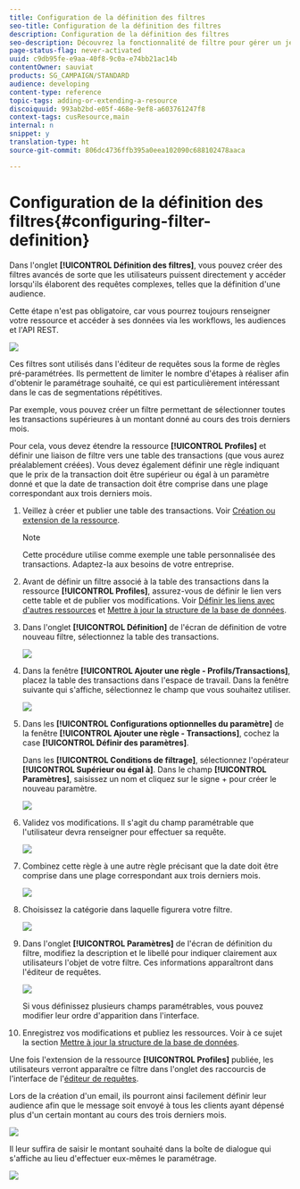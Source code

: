 ```yaml
---
title: Configuration de la définition des filtres
seo-title: Configuration de la définition des filtres
description: Configuration de la définition des filtres
seo-description: Découvrez la fonctionnalité de filtre pour gérer un jeu de données volumineux.
page-status-flag: never-activated
uuid: c9db95fe-e9aa-40f8-9c0a-e74bb21ac14b
contentOwner: sauviat
products: SG_CAMPAIGN/STANDARD
audience: developing
content-type: reference
topic-tags: adding-or-extending-a-resource
discoiquuid: 993ab2bd-e05f-468e-9ef8-a603761247f8
context-tags: cusResource,main
internal: n
snippet: y
translation-type: ht
source-git-commit: 806dc4736ffb395a0eea102090c688102478aaca

---
```



# Configuration de la définition des filtres{#configuring-filter-definition}

Dans l'onglet **[!UICONTROL Définition des filtres]**, vous pouvez créer des filtres avancés de sorte que les utilisateurs puissent directement y accéder lorsqu'ils élaborent des requêtes complexes, telles que la définition d'une audience.

Cette étape n'est pas obligatoire, car vous pourrez toujours renseigner votre ressource et accéder à ses données via les workflows, les audiences et l'API REST.

![](assets/custom_resource_filter-definition.png)

Ces filtres sont utilisés dans l'éditeur de requêtes sous la forme de règles pré-paramétrées. Ils permettent de limiter le nombre d'étapes à réaliser afin d'obtenir le paramétrage souhaité, ce qui est particulièrement intéressant dans le cas de segmentations répétitives.

Par exemple, vous pouvez créer un filtre permettant de sélectionner toutes les transactions supérieures à un montant donné au cours des trois derniers mois.

Pour cela, vous devez étendre la ressource **[!UICONTROL Profiles]** et définir une liaison de filtre vers une table des transactions (que vous aurez préalablement créées). Vous devez également définir une règle indiquant que le prix de la transaction doit être supérieur ou égal à un paramètre donné et que la date de transaction doit être comprise dans une plage correspondant aux trois derniers mois.

1. Veillez à créer et publier une table des transactions. Voir [Création ou extension de la ressource](../../developing/using/creating-or-extending-the-resource.md).

   >[!NOTE]
   >
   >Cette procédure utilise comme exemple une table personnalisée des transactions. Adaptez-la aux besoins de votre entreprise.

1. Avant de définir un filtre associé à la table des transactions dans la ressource **[!UICONTROL Profiles]**, assurez-vous de définir le lien vers cette table et de publier vos modifications. Voir [Définir les liens avec d'autres ressources](../../developing/using/configuring-the-resource-s-data-structure.md#defining-links-with-other-resources) et [Mettre à jour la structure de la base de données](../../developing/using/updating-the-database-structure.md).
1. Dans l'onglet **[!UICONTROL Définition]** de l'écran de définition de votre nouveau filtre, sélectionnez la table des transactions.

   ![](assets/custom_resource_filter-definition_example-empty.png)

1. Dans la fenêtre **[!UICONTROL Ajouter une règle - Profils/Transactions]**, placez la table des transactions dans l'espace de travail. Dans la fenêtre suivante qui s'affiche, sélectionnez le champ que vous souhaitez utiliser.

   ![](assets/custom_resource_filter-definition_example-field.png)

1. Dans les **[!UICONTROL Configurations optionnelles du paramètre]** de la fenêtre **[!UICONTROL Ajouter une règle - Transactions]**, cochez la case **[!UICONTROL Définir des paramètres]**.

   Dans les **[!UICONTROL Conditions de filtrage]**, sélectionnez l'opérateur **[!UICONTROL Supérieur ou égal à]**. Dans le champ **[!UICONTROL Paramètres]**, saisissez un nom et cliquez sur le signe + pour créer le nouveau paramètre.

   ![](assets/custom_resource_filter-definition_example-parameter.png)

1. Validez vos modifications. Il s'agit du champ paramétrable que l'utilisateur devra renseigner pour effectuer sa requête.

   ![](assets/custom_resource_filter-definition_ex_edit-rule.png)

1. Combinez cette règle à une autre règle précisant que la date doit être comprise dans une plage correspondant aux trois derniers mois.

   ![](assets/custom_resource_filter-definition_example.png)

1. Choisissez la catégorie dans laquelle figurera votre filtre.

   ![](assets/custom_resource_filter-definition_category.png)

1. Dans l'onglet **[!UICONTROL Paramètres]** de l'écran de définition du filtre, modifiez la description et le libellé pour indiquer clairement aux utilisateurs l'objet de votre filtre. Ces informations apparaîtront dans l'éditeur de requêtes.

   ![](assets/custom_resource_filter-definition_parameters.png)

   Si vous définissez plusieurs champs paramétrables, vous pouvez modifier leur ordre d'apparition dans l'interface.

1. Enregistrez vos modifications et publiez les ressources. Voir à ce sujet la section [Mettre à jour la structure de la base de données](../../developing/using/updating-the-database-structure.md).

Une fois l'extension de la ressource **[!UICONTROL Profiles]** publiée, les utilisateurs verront apparaître ce filtre dans l'onglet des raccourcis de l'interface de l'[éditeur de requêtes](../../automating/using/editing-queries.md).

Lors de la création d'un email, ils pourront ainsi facilement définir leur audience afin que le message soit envoyé à tous les clients ayant dépensé plus d'un certain montant au cours des trois derniers mois.

![](assets/custom_resource_filter-definition_email-audience.png)

Il leur suffira de saisir le montant souhaité dans la boîte de dialogue qui s'affiche au lieu d'effectuer eux-mêmes le paramétrage.

![](assets/custom_resource_filter-definition_email-audience_filter.png)

